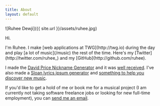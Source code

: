 ```yaml
---
title: About
layout: default
---
```


![Ruhee Dewji]({{ site.url }}/assets/ruhee.jpg)

<p class="lead">Hi.</p>
I'm Ruhee. I make [web applications at TWG](http://twg.io) during the day and play [a lot of music](/music) the rest of the time. Here's my [Twitter](http://twitter.com/ruhee_) and my [GitHub](http://github.com/ruhee).

I made the [David Price Nickname Generator](http://ruhee.ca/david-price-names) and it was [well received](https://twitter.com/DAVIDprice24/status/649262015345782784). I've also made a [Sloan lyrics ipsum generator](http://ruhee.ca/sloan-ipsum) and [something to help you discover new music](http://ruhee.ca/listen).

If you'd like to get a hold of me or book me for a musical project (I am currently not taking software freelance jobs or looking for new full-time employment), you can [send me an email](mailto:me@ruhee.ca).
